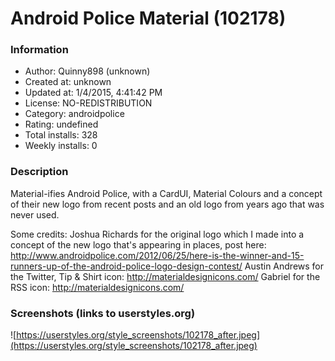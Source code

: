 # Android Police Material (102178)

### Information
- Author: Quinny898 (unknown)
- Created at: unknown
- Updated at: 1/4/2015, 4:41:42 PM
- License: NO-REDISTRIBUTION
- Category: androidpolice
- Rating: undefined
- Total installs: 328
- Weekly installs: 0


### Description
Material-ifies Android Police, with a CardUI, Material Colours and a concept of their new logo from recent posts and an old logo from years ago that was never used.

Some credits:
Joshua Richards for the original logo which I made into a concept of the new logo that's appearing in places, post here: http://www.androidpolice.com/2012/06/25/here-is-the-winner-and-15-runners-up-of-the-android-police-logo-design-contest/
Austin Andrews for the Twitter, Tip & Shirt icon: http://materialdesignicons.com/
Gabriel for the RSS icon: http://materialdesignicons.com/


### Screenshots (links to userstyles.org)
![https://userstyles.org/style_screenshots/102178_after.jpeg](https://userstyles.org/style_screenshots/102178_after.jpeg)


